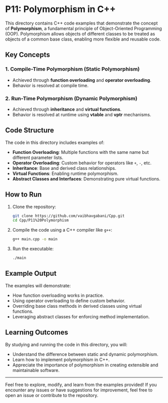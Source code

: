 # P11: Polymorphism in C++

This directory contains C++ code examples that demonstrate the concept of **Polymorphism**, a fundamental principle of Object-Oriented Programming (OOP). Polymorphism allows objects of different classes to be treated as objects of a common base class, enabling more flexible and reusable code.

## Key Concepts

### 1. Compile-Time Polymorphism (Static Polymorphism)
- Achieved through **function overloading** and **operator overloading**.
- Behavior is resolved at compile time.

### 2. Run-Time Polymorphism (Dynamic Polymorphism)
- Achieved through **inheritance** and **virtual functions**.
- Behavior is resolved at runtime using **vtable** and **vptr** mechanisms.

## Code Structure

The code in this directory includes examples of:

- **Function Overloading**: Multiple functions with the same name but different parameter lists.
- **Operator Overloading**: Custom behavior for operators like `+`, `-`, etc.
- **Inheritance**: Base and derived class relationships.
- **Virtual Functions**: Enabling runtime polymorphism.
- **Abstract Classes and Interfaces**: Demonstrating pure virtual functions.

## How to Run

1. Clone the repository:
   ```bash
   git clone https://github.com/vaibhavgabani/Cpp.git
   cd Cpp/P11%20Polymorphism
   ```

2. Compile the code using a C++ compiler like `g++`:
   ```bash
   g++ main.cpp -o main
   ```

3. Run the executable:
   ```bash
   ./main
   ```

## Example Output

The examples will demonstrate:
- How function overloading works in practice.
- Using operator overloading to define custom behavior.
- Overriding base class methods in derived classes using virtual functions.
- Leveraging abstract classes for enforcing method implementation.

## Learning Outcomes

By studying and running the code in this directory, you will:
- Understand the difference between static and dynamic polymorphism.
- Learn how to implement polymorphism in C++.
- Appreciate the importance of polymorphism in creating extensible and maintainable software.

---
Feel free to explore, modify, and learn from the examples provided! If you encounter any issues or have suggestions for improvement, feel free to open an issue or contribute to the repository.
